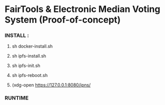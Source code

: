 # FairTools & Electronic Median Voting System (Proof-of-concept)



### INSTALL :

1. sh docker-install.sh

2. sh ipfs-install.sh

3. sh ipfs-init.sh

4. sh ipfs-reboot.sh

5. (xdg-open https://127.0.0.1:8080/ipns/


### RUNTIME

